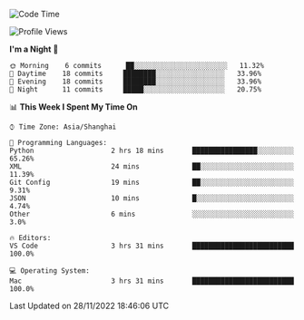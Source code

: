 <!--START_SECTION:waka-->
![Code Time](http://img.shields.io/badge/Code%20Time-25%20hrs%2058%20mins-blue)

![Profile Views](http://img.shields.io/badge/Profile%20Views-0-blue)

**I'm a Night 🦉** 

```text
🌞 Morning    6 commits      ██░░░░░░░░░░░░░░░░░░░░░░░   11.32% 
🌆 Daytime    18 commits     ████████░░░░░░░░░░░░░░░░░   33.96% 
🌃 Evening    18 commits     ████████░░░░░░░░░░░░░░░░░   33.96% 
🌙 Night      11 commits     █████░░░░░░░░░░░░░░░░░░░░   20.75%

```


📊 **This Week I Spent My Time On** 

```text
⌚︎ Time Zone: Asia/Shanghai

💬 Programming Languages: 
Python                   2 hrs 18 mins       ████████████████░░░░░░░░░   65.26% 
XML                      24 mins             ██░░░░░░░░░░░░░░░░░░░░░░░   11.39% 
Git Config               19 mins             ██░░░░░░░░░░░░░░░░░░░░░░░   9.31% 
JSON                     10 mins             █░░░░░░░░░░░░░░░░░░░░░░░░   4.74% 
Other                    6 mins              ░░░░░░░░░░░░░░░░░░░░░░░░░   3.0%

🔥 Editors: 
VS Code                  3 hrs 31 mins       █████████████████████████   100.0%

💻 Operating System: 
Mac                      3 hrs 31 mins       █████████████████████████   100.0%

```


 Last Updated on 28/11/2022 18:46:06 UTC
<!--END_SECTION:waka-->